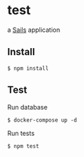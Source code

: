 # test

a [Sails](http://sailsjs.org) application

## Install

```
$ npm install
```

## Test

Run database

```
$ docker-compose up -d
```

Run tests

```
$ npm test
```
